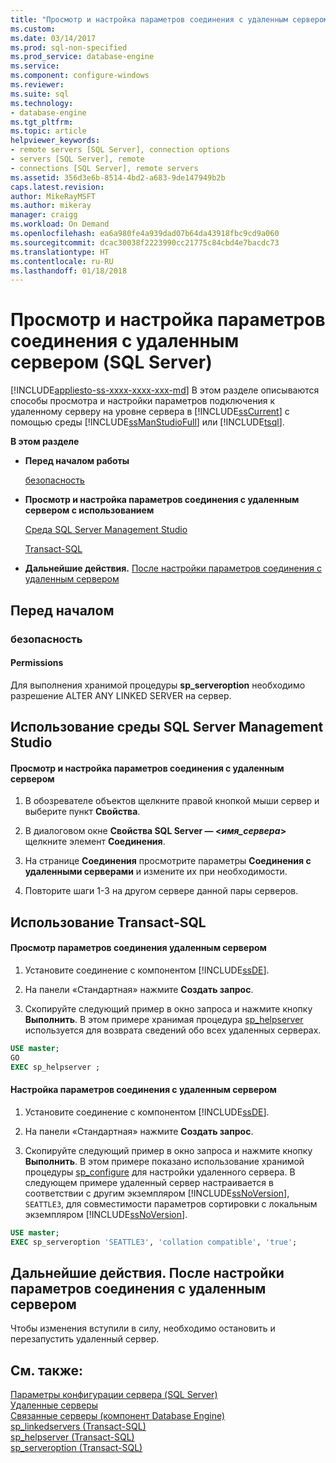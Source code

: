 ```yaml
---
title: "Просмотр и настройка параметров соединения с удаленным сервером (SQL Server) | Документы Майкрософт"
ms.custom: 
ms.date: 03/14/2017
ms.prod: sql-non-specified
ms.prod_service: database-engine
ms.service: 
ms.component: configure-windows
ms.reviewer: 
ms.suite: sql
ms.technology:
- database-engine
ms.tgt_pltfrm: 
ms.topic: article
helpviewer_keywords:
- remote servers [SQL Server], connection options
- servers [SQL Server], remote
- connections [SQL Server], remote servers
ms.assetid: 356d3e6b-8514-4bd2-a683-9de147949b2b
caps.latest.revision: 
author: MikeRayMSFT
ms.author: mikeray
manager: craigg
ms.workload: On Demand
ms.openlocfilehash: ea6a980fe4a939dad07b64da43918fbc9cd9a060
ms.sourcegitcommit: dcac30038f2223990cc21775c84cbd4e7bacdc73
ms.translationtype: HT
ms.contentlocale: ru-RU
ms.lasthandoff: 01/18/2018
---
```

# <a name="view-or-configure-remote-server-connection-options-sql-server"></a>Просмотр и настройка параметров соединения с удаленным сервером (SQL Server)
[!INCLUDE[appliesto-ss-xxxx-xxxx-xxx-md](../../includes/appliesto-ss-xxxx-xxxx-xxx-md.md)] В этом разделе описываются способы просмотра и настройки параметров подключения к удаленному серверу на уровне сервера в [!INCLUDE[ssCurrent](../../includes/sscurrent-md.md)] с помощью среды [!INCLUDE[ssManStudioFull](../../includes/ssmanstudiofull-md.md)] или [!INCLUDE[tsql](../../includes/tsql-md.md)].  
  
 **В этом разделе**  
  
-   **Перед началом работы**  
  
     [безопасность](#Security)  
  
-   **Просмотр и настройка параметров соединения с удаленным сервером с использованием**  
  
     [Среда SQL Server Management Studio](#SSMSProcedure)  
  
     [Transact-SQL](#TsqlProcedure)  
  
-   **Дальнейшие действия.**  [После настройки параметров соединения с удаленным сервером](#FollowUp)  
  
##  <a name="BeforeYouBegin"></a> Перед началом  
  
###  <a name="Security"></a> безопасность  
  
####  <a name="Permissions"></a> Permissions  
 Для выполнения хранимой процедуры **sp_serveroption** необходимо разрешение ALTER ANY LINKED SERVER на сервер.  
  
##  <a name="SSMSProcedure"></a> Использование среды SQL Server Management Studio  
  
#### <a name="to-view-or-configure-remote-server-connection-options"></a>Просмотр и настройка параметров соединения с удаленным сервером  
  
1.  В обозревателе объектов щелкните правой кнопкой мыши сервер и выберите пункт **Свойства**.  
  
2.  В диалоговом окне **Свойства SQL Server — \<***имя_сервера***>** щелкните элемент **Соединения**.  
  
3.  На странице **Соединения** просмотрите параметры **Соединения с удаленными серверами** и измените их при необходимости.  
  
4.  Повторите шаги 1-3 на другом сервере данной пары серверов.  
  
##  <a name="TsqlProcedure"></a> Использование Transact-SQL  
  
#### <a name="to-view-remote-server-connection-options"></a>Просмотр параметров соединения удаленным сервером  
  
1.  Установите соединение с компонентом [!INCLUDE[ssDE](../../includes/ssde-md.md)].  
  
2.  На панели «Стандартная» нажмите **Создать запрос**.  
  
3.  Скопируйте следующий пример в окно запроса и нажмите кнопку **Выполнить**. В этом примере хранимая процедура [sp_helpserver](../../relational-databases/system-stored-procedures/sp-helpserver-transact-sql.md) используется для возврата сведений обо всех удаленных серверах.  
  
```sql  
USE master;  
GO  
EXEC sp_helpserver ;  
```  
  
#### <a name="to-configure-remote-server-connection-options"></a>Настройка параметров соединения с удаленным сервером  
  
1.  Установите соединение с компонентом [!INCLUDE[ssDE](../../includes/ssde-md.md)].  
  
2.  На панели «Стандартная» нажмите **Создать запрос**.  
  
3.  Скопируйте следующий пример в окно запроса и нажмите кнопку **Выполнить**. В этом примере показано использование хранимой процедуры [sp_configure](../../relational-databases/system-stored-procedures/sp-serveroption-transact-sql.md) для настройки удаленного сервера. В следующем примере удаленный сервер настраивается в соответствии с другим экземпляром [!INCLUDE[ssNoVersion](../../includes/ssnoversion-md.md)], `SEATTLE3`, для совместимости параметров сортировки с локальным экземпляром [!INCLUDE[ssNoVersion](../../includes/ssnoversion-md.md)].  
  
```sql  
USE master;  
EXEC sp_serveroption 'SEATTLE3', 'collation compatible', 'true';  
```  
  
##  <a name="FollowUp"></a> Дальнейшие действия. После настройки параметров соединения с удаленным сервером  
 Чтобы изменения вступили в силу, необходимо остановить и перезапустить удаленный сервер.  
  
## <a name="see-also"></a>См. также:  
 [Параметры конфигурации сервера (SQL Server)](../../database-engine/configure-windows/server-configuration-options-sql-server.md)   
 [Удаленные серверы](../../database-engine/configure-windows/remote-servers.md)   
 [Связанные серверы (компонент Database Engine)](../../relational-databases/linked-servers/linked-servers-database-engine.md)   
 [sp_linkedservers (Transact-SQL)](../../relational-databases/system-stored-procedures/sp-linkedservers-transact-sql.md)   
 [sp_helpserver (Transact-SQL)](../../relational-databases/system-stored-procedures/sp-helpserver-transact-sql.md)   
 [sp_serveroption (Transact-SQL)](../../relational-databases/system-stored-procedures/sp-serveroption-transact-sql.md)  
  
  
